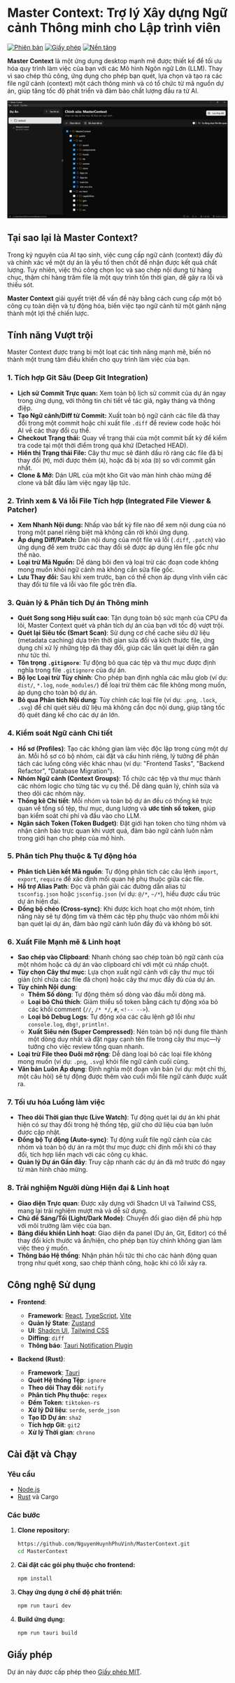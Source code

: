 # Master Context: Trợ lý Xây dựng Ngữ cảnh Thông minh cho Lập trình viên

[![Phiên bản](https://img.shields.io/badge/version-0.1.4-blue.svg)](src-tauri/tauri.conf.json)
[![Giấy phép](https://img.shields.io/badge/license-MIT-green.svg)](LICENSE)
[![Nền tảng](https://img.shields.io/badge/platform-Windows%20%7C%20macOS%20%7C%20Linux-lightgrey.svg)](https://tauri.app)

**Master Context** là một ứng dụng desktop mạnh mẽ được thiết kế để tối ưu hóa quy trình làm việc của bạn với các Mô hình Ngôn ngữ Lớn (LLM). Thay vì sao chép thủ công, ứng dụng cho phép bạn quét, lựa chọn và tạo ra các file ngữ cảnh (context) một cách thông minh và có tổ chức từ mã nguồn dự án, giúp tăng tốc độ phát triển và đảm bảo chất lượng đầu ra từ AI.

![Giao diện Master Context](public/screenshot.png) <!-- Cần cập nhật ảnh chụp màn hình mới với giao diện đa panel -->

## Tại sao lại là Master Context?

Trong kỷ nguyên của AI tạo sinh, việc cung cấp ngữ cảnh (context) đầy đủ và chính xác về một dự án là yếu tố then chốt để nhận được kết quả chất lượng. Tuy nhiên, việc thủ công chọn lọc và sao chép nội dung từ hàng chục, thậm chí hàng trăm file là một quy trình tốn thời gian, dễ gây ra lỗi và thiếu sót.

**Master Context** giải quyết triệt để vấn đề này bằng cách cung cấp một bộ công cụ toàn diện và tự động hóa, biến việc tạo ngữ cảnh từ một gánh nặng thành một lợi thế chiến lược.

## Tính năng Vượt trội

Master Context được trang bị một loạt các tính năng mạnh mẽ, biến nó thành một trung tâm điều khiển cho quy trình làm việc của bạn.

### 1. Tích hợp Git Sâu (Deep Git Integration)

- **Lịch sử Commit Trực quan:** Xem toàn bộ lịch sử commit của dự án ngay trong ứng dụng, với thông tin chi tiết về tác giả, ngày tháng và thông điệp.
- **Tạo Ngữ cảnh/Diff từ Commit:** Xuất toàn bộ ngữ cảnh các file đã thay đổi trong một commit hoặc chỉ xuất file `.diff` để review code hoặc hỏi AI về các thay đổi cụ thể.
- **Checkout Trạng thái:** Quay về trạng thái của một commit bất kỳ để kiểm tra code tại một thời điểm trong quá khứ (Detached HEAD).
- **Hiển thị Trạng thái File:** Cây thư mục sẽ đánh dấu rõ ràng các file đã bị thay đổi (`M`), mới được thêm (`A`), hoặc đã bị xóa (`D`) so với commit gần nhất.
- **Clone & Mở:** Dán URL của một kho Git vào màn hình chào mừng để clone và bắt đầu làm việc ngay lập tức.

### 2. Trình xem & Vá lỗi File Tích hợp (Integrated File Viewer & Patcher)

- **Xem Nhanh Nội dung:** Nhấp vào bất kỳ file nào để xem nội dung của nó trong một panel riêng biệt mà không cần rời khỏi ứng dụng.
- **Áp dụng Diff/Patch:** Dán nội dung của một file vá lỗi (`.diff`, `.patch`) vào ứng dụng để xem trước các thay đổi sẽ được áp dụng lên file gốc như thế nào.
- **Loại trừ Mã Nguồn:** Dễ dàng bôi đen và loại trừ các đoạn code không mong muốn khỏi ngữ cảnh mà không cần sửa file gốc.
- **Lưu Thay đổi:** Sau khi xem trước, bạn có thể chọn áp dụng vĩnh viễn các thay đổi từ file vá lỗi vào file gốc trên đĩa.

### 3. Quản lý & Phân tích Dự án Thông minh

- **Quét Song song Hiệu suất cao**: Tận dụng toàn bộ sức mạnh của CPU đa lõi, Master Context quét và phân tích dự án của bạn với tốc độ vượt trội.
- **Quét lại Siêu tốc (Smart Scan)**: Sử dụng cơ chế cache siêu dữ liệu (metadata caching) dựa trên thời gian sửa đổi và kích thước file, ứng dụng chỉ xử lý những tệp đã thay đổi, giúp các lần quét lại diễn ra gần như tức thì.
- **Tôn trọng `.gitignore`**: Tự động bỏ qua các tệp và thư mục được định nghĩa trong file `.gitignore` của dự án.
- **Bộ lọc Loại trừ Tùy chỉnh**: Cho phép bạn định nghĩa các mẫu glob (ví dụ: `dist/`, `*.log`, `node_modules/`) để loại trừ thêm các file không mong muốn, áp dụng cho toàn bộ dự án.
- **Bỏ qua Phân tích Nội dung**: Tùy chỉnh các loại file (ví dụ: `.png`, `.lock`, `.svg`) để chỉ quét siêu dữ liệu mà không cần đọc nội dung, giúp tăng tốc độ quét đáng kể cho các dự án lớn.

### 4. Kiểm soát Ngữ cảnh Chi tiết

- **Hồ sơ (Profiles)**: Tạo các không gian làm việc độc lập trong cùng một dự án. Mỗi hồ sơ có bộ nhóm, cài đặt và cấu hình riêng, lý tưởng để phân tách các luồng công việc khác nhau (ví dụ: "Frontend Tasks", "Backend Refactor", "Database Migration").
- **Nhóm Ngữ cảnh (Context Groups)**: Tổ chức các tệp và thư mục thành các nhóm logic cho từng tác vụ cụ thể. Dễ dàng quản lý, chỉnh sửa và theo dõi các nhóm này.
- **Thống kê Chi tiết**: Mỗi nhóm và toàn bộ dự án đều có thống kê trực quan về tổng số tệp, thư mục, dung lượng và **ước tính số token**, giúp bạn kiểm soát chi phí và đầu vào cho LLM.
- **Ngân sách Token (Token Budget)**: Đặt giới hạn token cho từng nhóm và nhận cảnh báo trực quan khi vượt quá, đảm bảo ngữ cảnh luôn nằm trong giới hạn cho phép của mô hình.

### 5. Phân tích Phụ thuộc & Tự động hóa

- **Phân tích Liên kết Mã nguồn**: Tự động phân tích các câu lệnh `import`, `export`, `require` để xác định mối quan hệ phụ thuộc giữa các file.
- **Hỗ trợ Alias Path**: Đọc và phân giải các đường dẫn alias từ `tsconfig.json` hoặc `jsconfig.json` (ví dụ: `@/*`, `~/*`), hiểu được cấu trúc dự án hiện đại.
- **Đồng bộ chéo (Cross-sync)**: Khi được kích hoạt cho một nhóm, tính năng này sẽ tự động tìm và thêm các tệp phụ thuộc vào nhóm mỗi khi bạn quét lại dự án, đảm bảo ngữ cảnh luôn đầy đủ và không bỏ sót.

### 6. Xuất File Mạnh mẽ & Linh hoạt

- **Sao chép vào Clipboard**: Nhanh chóng sao chép toàn bộ ngữ cảnh của một nhóm hoặc cả dự án vào clipboard chỉ với một cú nhấp chuột.
- **Tùy chọn Cây thư mục**: Lựa chọn xuất ngữ cảnh với cây thư mục tối giản (chỉ chứa các file đã chọn) hoặc cây thư mục đầy đủ của dự án.
- **Tùy chỉnh Nội dung**:
  - **Thêm Số dòng**: Tự động thêm số dòng vào đầu mỗi dòng mã.
  - **Loại bỏ Chú thích**: Giảm thiểu số token bằng cách tự động xóa bỏ các khối comment (`//`, `/* */`, `#`, `<!-- -->`).
  - **Loại bỏ Debug Logs**: Tự động xóa các câu lệnh gỡ lỗi như `console.log`, `dbg!`, `println!`.
  - **Xuất Siêu nén (Super Compressed)**: Nén toàn bộ nội dung file thành một dòng duy nhất và đặt ngay cạnh tên file trong cây thư mục—lý tưởng cho việc review tổng quan nhanh.
- **Loại trừ File theo Đuôi mở rộng**: Dễ dàng loại bỏ các loại file không mong muốn (ví dụ: `.png`, `.svg`) khỏi file ngữ cảnh cuối cùng.
- **Văn bản Luôn Áp dụng**: Định nghĩa một đoạn văn bản (ví dụ: một chỉ thị, một câu hỏi) sẽ tự động được thêm vào cuối mỗi file ngữ cảnh được xuất ra.

### 7. Tối ưu hóa Luồng làm việc

- **Theo dõi Thời gian thực (Live Watch)**: Tự động quét lại dự án khi phát hiện có sự thay đổi trong hệ thống tệp, giữ cho dữ liệu của bạn luôn được cập nhật.
- **Đồng bộ Tự động (Auto-sync)**: Tự động xuất file ngữ cảnh của các nhóm và toàn bộ dự án ra một thư mục được chỉ định mỗi khi có thay đổi, tích hợp liền mạch với các công cụ khác.
- **Quản lý Dự án Gần đây**: Truy cập nhanh các dự án đã mở trước đó ngay từ màn hình chào mừng.

### 8. Trải nghiệm Người dùng Hiện đại & Linh hoạt

- **Giao diện Trực quan**: Được xây dựng với Shadcn UI và Tailwind CSS, mang lại trải nghiệm mượt mà và dễ sử dụng.
- **Chủ đề Sáng/Tối (Light/Dark Mode)**: Chuyển đổi giao diện để phù hợp với môi trường làm việc của bạn.
- **Bảng điều khiển Linh hoạt**: Giao diện đa panel (Dự án, Git, Editor) có thể thay đổi kích thước và ẩn/hiện, cho phép bạn tùy chỉnh không gian làm việc theo ý muốn.
- **Thông báo Hệ thống**: Nhận phản hồi tức thì cho các hành động quan trọng như quét xong, sao chép thành công, hoặc khi có lỗi xảy ra.

## Công nghệ Sử dụng

- **Frontend**:

  - **Framework**: [React](https://reactjs.org/), [TypeScript](https://www.typescriptlang.org/), [Vite](https://vitejs.dev/)
  - **Quản lý State**: [Zustand](https://github.com/pmndrs/zustand)
  - **UI**: [Shadcn UI](https://ui.shadcn.com/), [Tailwind CSS](https://tailwindcss.com/)
  - **Diffing**: `diff`
  - **Thông báo**: [Tauri Notification Plugin](https://tauri.app/v1/api/js/plugins/notification/)

- **Backend (Rust)**:
  - **Framework**: [Tauri](https://tauri.app/)
  - **Quét Hệ thống Tệp**: `ignore`
  - **Theo dõi Thay đổi**: `notify`
  - **Phân tích Phụ thuộc**: `regex`
  - **Đếm Token**: `tiktoken-rs`
  - **Xử lý Dữ liệu**: `serde`, `serde_json`
  - **Tạo ID Dự án**: `sha2`
  - **Tích hợp Git**: `git2`
  - **Xử lý Thời gian**: `chrono`

## Cài đặt và Chạy

### Yêu cầu

- [Node.js](https://nodejs.org/)
- [Rust](https://www.rust-lang.org/tools/install) và Cargo

### Các bước

1.  **Clone repository:**

    ```bash
    https://github.com/NguyenHuynhPhuVinh/MasterContext.git
    cd MasterContext
    ```

2.  **Cài đặt các gói phụ thuộc cho frontend:**

    ```bash
    npm install
    ```

3.  **Chạy ứng dụng ở chế độ phát triển:**

    ```bash
    npm run tauri dev
    ```

4.  **Build ứng dụng:**
    ```bash
    npm run tauri build
    ```

## Giấy phép

Dự án này được cấp phép theo [Giấy phép MIT](LICENSE).
